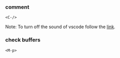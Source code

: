 ### comment
`<C-/>`

Note: To turn off the sound of vscode follow the [link](https://stackoverflow.com/questions/45904944/how-to-turn-off-bell-sound-in-visual-studio-code).

### check buffers
`<M-p>`
